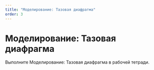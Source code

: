 ```yaml
---
title: "Моделирование: Тазовая диафрагма"
order: 3
---
```


# Моделирование: Тазовая диафрагма

Выполните Моделирование: Тазовая диафрагма в рабочей тетради.
